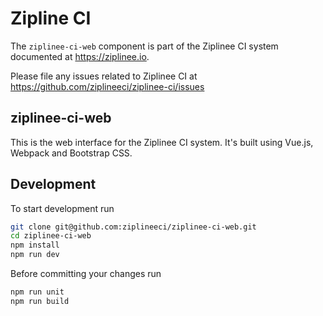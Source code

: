 # Zipline CI

The `ziplinee-ci-web` component is part of the Ziplinee CI system documented at https://ziplinee.io.

Please file any issues related to Ziplinee CI at https://github.com/ziplineeci/ziplinee-ci/issues

## ziplinee-ci-web

This is the web interface for the Ziplinee CI system. It's built using Vue.js, Webpack and Bootstrap CSS.

## Development

To start development run

```bash
git clone git@github.com:ziplineeci/ziplinee-ci-web.git
cd ziplinee-ci-web
npm install
npm run dev
```

Before committing your changes run

```bash
npm run unit
npm run build
```
